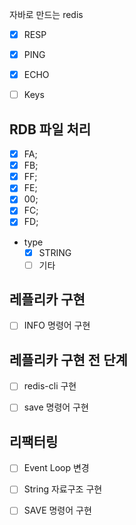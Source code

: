 자바로 만드는 redis


- [x] RESP 
- [x] PING
- [x] ECHO

- [ ] Keys 


## RDB 파일 처리


- [x] FA;
- [x] FB;
- [x] FF;
- [x] FE;
- [x] 00;
- [x] FC;
- [x] FD;

- type
    - [x] STRING
    - [ ] 기타 

## 레플리카 구현 

- [ ] INFO 명령어 구현


## 레플리카 구현 전 단계

- [ ] redis-cli 구현
- [ ] save 명령어 구현



## 리팩터링
- [ ] Event Loop 변경
- [ ] String 자료구조 구현
- [ ] SAVE 명령어 구현


